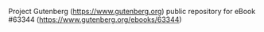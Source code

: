 Project Gutenberg (https://www.gutenberg.org) public repository for eBook #63344 (https://www.gutenberg.org/ebooks/63344)
